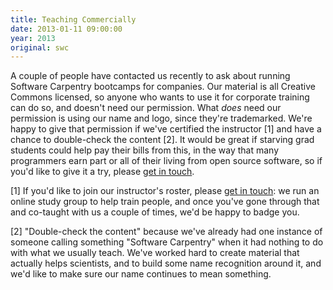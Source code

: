 ```yaml
---
title: Teaching Commercially
date: 2013-01-11 09:00:00
year: 2013
original: swc
---
```

<p>A couple of people have contacted us recently to ask about running Software Carpentry bootcamps for companies.  Our material is all Creative Commons licensed, so anyone who wants to use it for corporate training can do so, and doesn't need our permission. What <em>does</em> need our permission is using our name and logo, since they're trademarked. We're happy to give that permission if we've certified the instructor [1] and have a chance to double-check the content [2].  It would be great if starving grad students could help pay their bills from this, in the way that many programmers earn part or all of their living from open source software, so if you'd like to give it a try, please <a href="mailto:{{site.author.email}}">get in touch</a>.</p>

<p>[1] If you'd like to join our instructor's roster, please <a href="mailto:{{site.author.email}}">get in touch</a>: we run an online study group to help train people, and once you've gone through that and co-taught with us a couple of times, we'd be happy to badge you.</p>

<p>[2] "Double-check the content" because we've already had one instance of someone calling something "Software Carpentry" when it had nothing to do with what we usually teach.  We've worked hard to create material that actually helps scientists, and to build some name recognition around it, and we'd like to make sure our name continues to mean something.</p>

